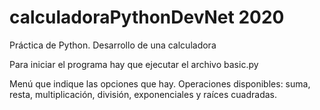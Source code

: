 # calculadoraPythonDevNet 2020

Práctica de Python.
Desarrollo de una calculadora

Para iniciar el programa hay que ejecutar el archivo basic.py

Menú que indique las opciones que hay.
Operaciones disponibles: suma, resta, multiplicación, división, exponenciales y raíces cuadradas.
